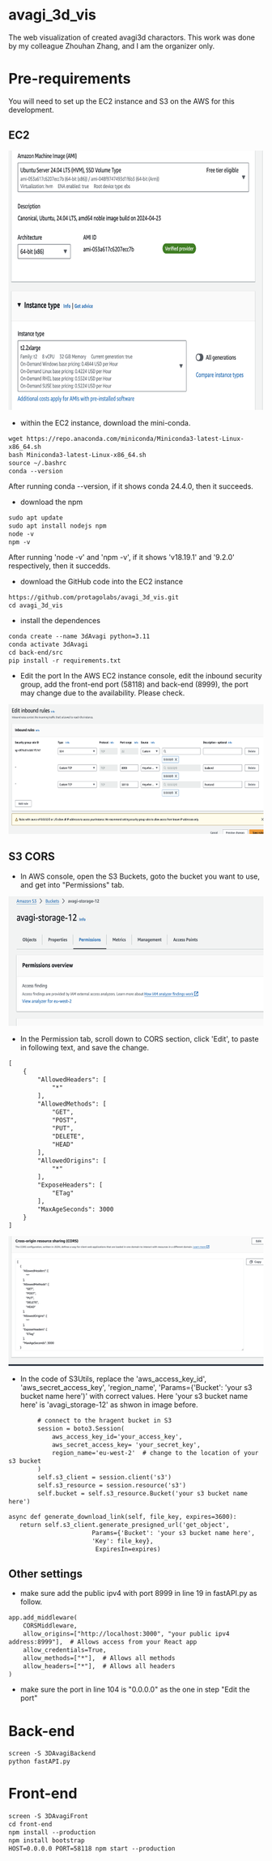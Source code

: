 # avagi_3d_vis
The web visualization of created avagi3d charactors. This work was done by my colleague Zhouhan Zhang, and I am the organizer only.

# Pre-requirements

You will need to set up the EC2 instance and S3 on the AWS for this development.

## EC2

<img src="extras/EC2_instance.png" width="512" height="512">

* within the EC2 instance, download the mini-conda.

```
wget https://repo.anaconda.com/miniconda/Miniconda3-latest-Linux-x86_64.sh
bash Miniconda3-latest-Linux-x86_64.sh
source ~/.bashrc
conda --version
```
After running conda --version, if it shows conda 24.4.0, then it succeeds. 

* download the npm
```
sudo apt update
sudo apt install nodejs npm
node -v
npm -v
```
After running 'node -v' and 'npm -v', if it shows 'v18.19.1' and '9.2.0' respectively, then it succedds.

* download the GitHub code into the EC2 instance
```
https://github.com/protagolabs/avagi_3d_vis.git
cd avagi_3d_vis
```

* install the dependences
```
conda create --name 3dAvagi python=3.11
conda activate 3dAvagi
cd back-end/src
pip install -r requirements.txt
```

* Edit the port
In the AWS EC2 instance console, edit the inbound security group, add the front-end port (58118) and back-end (8999), the port may change due to the availability. Please check.
<img src="extras/port_setting.png" width="512" height="256">

## S3 CORS

* In AWS console, open the S3 Buckets, goto the bucket you want to use, and get into "Permissions" tab.

<img src="extras/permission_tab.png" width="512" height="256">

* In the Permission tab, scroll down to CORS section, click 'Edit', to paste in following text, and save the change.
```
[
    {
        "AllowedHeaders": [
            "*"
        ],
        "AllowedMethods": [
            "GET",
            "POST",
            "PUT",
            "DELETE",
            "HEAD"
        ],
        "AllowedOrigins": [
            "*"
        ],
        "ExposeHeaders": [
            "ETag"
        ],
        "MaxAgeSeconds": 3000
    }
]

```
<img src="extras/cors_setting.png" width="512" height="256">


* In the code of S3Utils, replace the 'aws_access_key_id', 'aws_secret_access_key', 'region_name', 'Params={'Bucket': 'your s3 bucket name here')' with correct values. Here 'your s3 bucket name here' is 'avagi_storage-12' as shwon in image before.
```
        # connect to the hragent bucket in S3
        session = boto3.Session(
            aws_access_key_id='your_access_key',
            aws_secret_access_key= 'your_secret_key',
            region_name='eu-west-2'  # change to the location of your s3 bucket
        )
        self.s3_client = session.client('s3')
        self.s3_resource = session.resource('s3')
        self.bucket = self.s3_resource.Bucket('your s3 bucket name here')
```

```
async def generate_download_link(self, file_key, expires=3600):
   return self.s3_client.generate_presigned_url('get_object',
                       Params={'Bucket': 'your s3 bucket name here',
                       'Key': file_key},
                        ExpiresIn=expires)
```

## Other settings
* make sure add the public ipv4 with port 8999  in line 19 in fastAPI.py as follow.

```
app.add_middleware(
    CORSMiddleware,
    allow_origins=["http://localhost:3000", "your public ipv4 address:8999"],  # Allows access from your React app
    allow_credentials=True,
    allow_methods=["*"],  # Allows all methods
    allow_headers=["*"],  # Allows all headers
)
```

* make sure the port in line 104 is "0.0.0.0" as the one in step "Edit the port"



# Back-end
```
screen -S 3DAvagiBackend
python fastAPI.py
```

# Front-end
```
screen -S 3DAvagiFront
cd front-end
npm install --production
npm install bootstrap
HOST=0.0.0.0 PORT=58118 npm start --production
```


